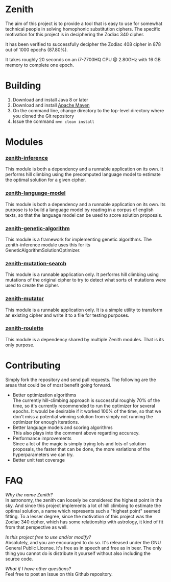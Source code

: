 # Zenith
The aim of this project is to provide a tool that is easy to use for somewhat technical people in solving homophonic substitution ciphers.  The specific motivation for this project is in deciphering the Zodiac 340 cipher.

It has been verified to successfully decipher the Zodiac 408 cipher in 878 out of 1000 epochs (87.80%).

It takes roughly 20 seconds on an i7-7700HQ CPU @ 2.80GHz with 16 GB memory to complete one epoch.

# Building
1. Download and install Java 8 or later
2. Download and install [Apache Maven](https://maven.apache.org/download.cgi)
3. On the command line, change directory to the top-level directory where you cloned the Git repository
4. Issue the command `mvn clean install`

# Modules
### [zenith-inference](zenith-inference/README.md)
This module is both a dependency and a runnable application on its own.  It performs hill climbing using the precomputed language model to estimate the optimal solution for a given cipher.
### [zenith-language-model](zenith-language-model/README.md)
This module is both a dependency and a runnable application on its own.  Its purpose is to build a language model by reading in a corpus of english texts, so that the language model can be used to score solution proposals.
### [zenith-genetic-algorithm](zenith-genetic-algorithm/README.md)
This module is a framework for implementing genetic algorithms.  The zenith-inference module uses this for its GeneticAlgorithmSolutionOptimizer.
### [zenith-mutation-search](zenith-mutation-search/README.md)
This module is a runnable application only.  It performs hill climbing using mutations of the original cipher to try to detect what sorts of mutations were used to create the cipher.
### [zenith-mutator](zenith-mutator/README.md)
This module is a runnable application only.  It is a simple utility to transform an existing cipher and write it to a file for testing purposes.
### [zenith-roulette](zenith-roulette/README.md)
This module is a dependency shared by multiple Zenith modules.  That is its only purpose.

# Contributing
Simply fork the repository and send pull requests.  The following are the areas that could be of most benefit going forward.
* Better optimization algorithms \
   The currently hill-climbing approach is successful roughly 70% of the time, so it's currently recommended to run the optimizer for several epochs.  It would be desirable if it worked 100% of the time, so that we don't miss a potential winning solution from simply not running the optimizer for enough iterations.
* Better language models and scoring algorithms \
   This also plays into the comment above regarding accuracy.
* Performance improvements \
   Since a lot of the magic is simply trying lots and lots of solution proposals, the faster that can be done, the more variations of the hyperparameters we can try.
* Better unit test coverage

# FAQ
*Why the name Zenith?* \
In astronomy, the zenith can loosely be considered the highest point in the sky.  And since this project implements a lot of hill climbing to estimate the optimal solution, a name which represents such a "highest point" seemed fitting.  To a lesser degree, since the motivation of this project was the Zodiac 340 cipher, which has some relationship with astrology, it kind of fit from that perspective as well.

*Is this project free to use and/or modify?* \
Absolutely, and you are encouraged to do so.  It's released under the GNU General Public License.  It's free as in speech and free as in beer.  The only thing you cannot do is distribute it yourself without also including the source code.

*What if I have other questions?* \
Feel free to post an issue on this Github repository.
